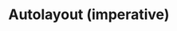 # Autolayout (imperative)

<div id="example"></div>
<script type="application/javascript">
  new Vue({
    el: '#example',
    template: '<live-code class="full" :template="code" mode="html>iframe" :debounce="200" />',
    data: {
      code:
`
<script src="${location.origin+location.pathname}/global.js"><\/script>

<style>
    body, html {
        width: 100%; height: 100%;
        margin: 0; padding: 0;
        overflow: hidden;
        touch-action: none; /* prevent touch drag from scrolling */
    }
</style>

<script type="module">
    const {
        AutoLayoutNode,
        Scene,
        AmbientLight,
        PointLight,
        DOMPlane,
        Sphere
    } = LUME

    LUME.useDefaultNames()

    const scene = new Scene().set({
        experimentalWebgl: true,
    })

    scene.mount(document.body)

    const ambientLight = new AmbientLight().set({
        intensity: 0.1,
    })

    scene.add(ambientLight)
    debugger

    const pointLight = new PointLight().set({
        color: "white",
        position: "300 300 120",
        size: "0 0 0",
        castShadow: "true",
        intensity: "0.5",
    })

    scene.add(pointLight)

    const sphere = new Sphere().set({
        size: [10, 10, 10],
        color: "white",
        receiveShadow: false,
        castShadow: false,
        mountPoint: [0.5, 0.5, 0.5],
        style: "pointer-events: none",
    })

    sphere.setAttribute('has', 'basic-material')
    pointLight.add(sphere)

    const vfl1 = \`
        //viewport aspect-ratio:3/1 max-height:300
        H:|-[row:[child1(child2,child5)]-[child2]-[child5]]-|
        V:|-[row]-|
    \`
    const vfl2 = \`
        V:|-[child1(child3)]-[child3]-|
        V:|-[child2(child4)]-[child4]-|
        V:[child5(child4)]-|
        |-[child1(child2)]-[child2]-|
        |-[child3(child4,child5)]-[child4]-[child5]-|
    \`

    const layout = new AutoLayoutNode().set({
        size: [600, 400],
        position: "0 0 0",
        align: " 0.5 0.5 0",
        mountPoint: " 0.5 0.5 0",
        visualFormat: vfl2,
        style: "background: rgba(0,0,0,0.3)",
    })

    const text = \`
        This is a paragraph of text to show that it reflows when the
        size of the layout changes size so that the awesomeness can be
        observed in its fullness.
    \`

    const child1 = new DOMPlane().set({
        color: 'deeppink'
    })

    child1.textContent = text
    layout.add(child1, 'child1')

    const child2 = new DOMPlane().set({
        color: 'deeppink'
    })

    child2.textContent = text
    layout.add(child2, 'child2')

    const child3 = new DOMPlane().set({
        color: 'deeppink'
    })

    child3.textContent = text
    layout.add(child3, 'child3')

    const child4 = new DOMPlane().set({
        color: 'deeppink'
    })

    child4.textContent = text
    layout.add(child4, 'child4')

    const child5 = new DOMPlane().set({
        color: 'deeppink'
    })

    child5.textContent = text
    layout.add(child5, 'child5')

    scene.add(layout); // add layout to the scene

    layout.size = (x,y,z,t) => [ 600+200*Math.sin(t/1000), 400+200*Math.sin(t/1000), z ]

    document.addEventListener('pointermove', e => {
        e.preventDefault()
        pointLight.position.x = e.clientX
        pointLight.position.y = e.clientY
    })

    let lastSize = 'big'
    let size = 'big' // or 'small'

    layout.on('sizechange', ({x, y, z}) => {
        if (x <= 600) size = 'small'
        else size = 'big'

        if (lastSize !== size) {
            if (size === 'small') layout.visualFormat = vfl1
            else layout.visualFormat = vfl2
        }

        lastSize = size
    })

    debugger
    Array.from( document.querySelectorAll('lume-dom-plane') ).forEach(plane => {
        // Because we have just created the elements and placed them into
        // the DOM, we have to wait for their GL objects to be loaded before
        // we can work with those underlying objects.
        plane.on('GL_LOAD', async () => {
            console.log('    DEBUG set material opacity in user code')

            // FIXME, props/attributes should work instead of this
            plane.three.material.opacity = 0.3
            plane.needsUpdate()
        })
    })

    pointLight.on('GL_LOAD', async () => {
        pointLight.three.shadow.radius = 2
        pointLight.three.distance = 800
        pointLight.three.shadow.bias = -0.01
        pointLight.needsUpdate()
    })
<\/script>

`
    },
  })
</script>
